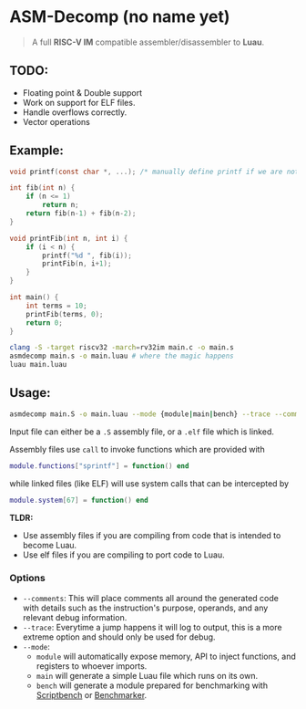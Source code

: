 # ASM-Decomp (no name yet)
> A full **RISC-V IM** compatible assembler/disassembler to **Luau**.
## TODO:
- Floating point & Double support
- Work on support for ELF files.
- Handle overflows correctly.
- Vector operations
## Example:
```c
void printf(const char *, ...); /* manually define printf if we are not using stdlib.h */

int fib(int n) {
    if (n <= 1)
        return n;
    return fib(n-1) + fib(n-2);
}

void printFib(int n, int i) {
    if (i < n) {
        printf("%d ", fib(i));
        printFib(n, i+1);
    }
}

int main() {
    int terms = 10;
    printFib(terms, 0);
    return 0;
}
```
```bash
clang -S -target riscv32 -march=rv32im main.c -o main.s
asmdecomp main.s -o main.luau # where the magic happens
luau main.luau
```

## Usage:
```bash
asmdecomp main.S -o main.luau --mode {module|main|bench} --trace --comments
```

Input file can either be a `.S` assembly file, or a `.elf` file which is linked.

Assembly files use `call` to invoke functions which are provided with
```lua
module.functions["sprintf"] = function() end
```
while linked files (like ELF) will use system calls that can be intercepted by
```lua
module.system[67] = function() end
```

**TLDR:**
- Use assembly files if you are compiling from code that is intended to become Luau.
- Use elf files if you are compiling to port code to Luau.

### Options
- `--comments`: This will place comments all around the generated code with details such as the instruction's purpose, operands, and any relevant debug information.
- `--trace`: Everytime a jump happens it will log to output, this is a more extreme option and should only be used for debug.
- `--mode`:
  * `module` will automatically expose memory, API to inject functions, and registers to whoever imports.
  * `main` will generate a simple Luau file which runs on its own.
  * `bench` will generate a module prepared for benchmarking with [Scriptbench](https://devforum.roblox.com/t/scriptbench-free-opensource-heavy-duty-benchmarker/3815286) or [Benchmarker](https://devforum.roblox.com/t/benchmarker-plugin-compare-function-speeds-with-graphs-percentiles-and-more/829912).
